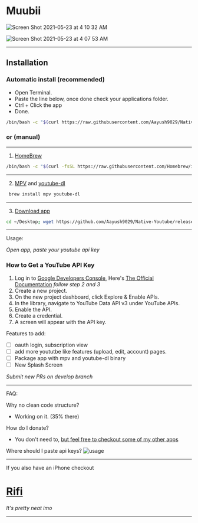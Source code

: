 # Muubii

![Screen Shot 2021-05-23 at 4 10 32 AM](https://user-images.githubusercontent.com/43297314/119253059-55d10580-bb7d-11eb-9beb-fd4453ada82a.png)

![Screen Shot 2021-05-23 at 4 07 53 AM](https://user-images.githubusercontent.com/43297314/119253119-aa748080-bb7d-11eb-9aa2-756b8d81b83e.png)

---

## Installation 

### Automatic install (recommended)
 - Open Terminal. 
 - Paste the line below, once done check your applications folder.
 - Ctrl + Click the app 
 - Done.
 
```bash
/bin/bash -c "$(curl https://raw.githubusercontent.com/Aayush9029/Native-Youtube/main/install.sh)"
```

### or (manual)

---

1. [HomeBrew](https://brew.sh)
```bash 
/bin/bash -c "$(curl -fsSL https://raw.githubusercontent.com/Homebrew/install/HEAD/install.sh)"
```

---

2. [MPV](https://formulae.brew.sh/formula/mpv) and [youtube-dl](https://formulae.brew.sh/formula/youtube-dl)
```bash 
 brew install mpv youtube-dl
 ```

---
  
3. [Download app](https://github.com/Aayush9029/Native-Youtube/releases/download/v0.02/Muubii.app.zip)
```bash
cd ~/Desktop; wget https://github.com/Aayush9029/Native-Youtube/releases/download/v0.02/Muubii.app.zip
```
  
---
  
Usage:

*Open app, paste your youtube api key*
  
 ### How to Get a YouTube API Key
 
1. Log in to [Google Developers Console](https://console.developers.google.com/), Here's [The Official Documentation](https://developers.google.com/youtube/v3/getting-started#before-you-start) *follow step 2 and 3*
2. Create a new project.
3. On the new project dashboard, click Explore & Enable APIs.
4. In the library, navigate to YouTube Data API v3 under YouTube APIs.
5. Enable the API.
6. Create a credential.
7. A screen will appear with the API key.


Features to add:

- [ ] oauth login, subscription view
- [ ] add more yoututbe like features (upload, edit, account) pages.
- [ ] Package app with mpv and youtube-dl binary
- [ ] New Splash Screen

*Submit new PRs on develop branch*

---

FAQ: 

Why no clean code structure?
 - Working on it. (35% there)
  
How do I donate?
- You don't need to, [but feel free to checkout some of my other apps](https://apps.apple.com/ca/developer/aayush-pokharel/id1532440924)

Where should I paste api keys?
![usage](https://user-images.githubusercontent.com/43297314/119250560-d805fd80-bb6e-11eb-99ad-a489535933a2.png)


---
If you also have an iPhone checkout
# [Rifi](https://aayush9029.github.io/RifiApp/)

*It's pretty neat imo*

---

